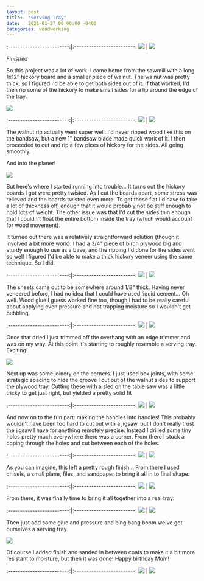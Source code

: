 ```yaml
---
layout: post
title:  "Serving Tray"
date:   2021-01-27 00:00:00 -0400
categories: woodworking
---
```


:-------------------------:|:-------------------------:
![](/static/posts/serving_tray/99_finished.jpg) | ![](/static/posts/serving_tray/97_finished.jpg)

_Finished_

So this project was a lot of work. I came home from the sawmill with a long
1x12" hickory board and a smaller piece of walnut. The walnut was pretty thick,
so I figured I'd be able to get both sides out of it. If that worked, I'd then
rip some of the hickory to make small sides for a lip around the edge of the
tray.

![](/static/posts/serving_tray/15_starting_wood.jpg)

:-------------------------:|:-------------------------:
![](/static/posts/serving_tray/25_walnut_rip_setup.jpg) | ![](/static/posts/serving_tray/30_rip_walnut_sides.jpg)

The walnut rip actually went super well. I'd never ripped wood like this on the
bandsaw, but a new 1" bandsaw blade made quick work of it. I then proceeded
to cut and rip a few pices of hickory for the sides. All going smoothly.

And into the planer!

![](/static/posts/serving_tray/32_planing_sides.jpg)

But here's where I started running into trouble... It turns out the hickory
boards I got were pretty twisted. As I cut the boards apart, some stress was
relieved and the boards twisted even more. To get these flat I'd have to take
a lot of thickness off, enough that it would probably not be stiff enough to
hold lots of weight. The other issue was that I'd cut the sides thin enough
that I couldn't float the entire bottom inside the tray (which would account
for wood movement).

It turned out there was a relatively straightforward solution (though it
involved a bit more work). I had a 3/4" piece of birch plywood big and sturdy enough
to use as a base, and the ripping I'd done for the sides went so well I figured
I'd be able to make a thick hickory veneer using the same technique. So I did.

:-------------------------:|:-------------------------:
![](/static/posts/serving_tray/42_veneer_pre_glueup.jpg) | ![](/static/posts/serving_tray/41_veneer_pre_glueup.jpg)

The sheets came out to be somewhere around 1/8" thick.  Having never veneered
before, I had no idea that I could have used liquid cement... Oh well. Wood
glue I guess worked fine too, though I had to be really careful about applying
even pressure and not trapping moisture so I wouldn't get bubbling.

:-------------------------:|:-------------------------:
![](/static/posts/serving_tray/45_veneer_glueup.jpg) | ![](/static/posts/serving_tray/50_clamp_closeup.jpg)

Once that dried I just trimmed off the overhang with an edge trimmer and was on
my way. At this point it's starting to roughly resemble a serving tray.
Exciting!

![](/static/posts/serving_tray/52_rough_cut_tray.jpg)

Next up was some joinery on the corners. I just used box joints, with some
strategic spacing to hide the groove I cut out of the walnut sides to support
the plywood tray. Cutting these with a sled on the table saw was a little
tricky to get just right, but yielded a pretty solid fit

:-------------------------:|:-------------------------:
![](/static/posts/serving_tray/58_box_joint_cut.jpg) | ![](/static/posts/serving_tray/62_side_box_joint_dry_fit.jpg)

And now on to the fun part: making the handles into handles! This probably
wouldn't have been too hard to cut out with a jigsaw, but I don't really trust
the jigsaw I have for anything remotely precise. Instead I drilled some tiny
holes pretty much everywhere there was a corner. From there I stuck a coping
through the holes and cut between each of the holes.

:-------------------------:|:-------------------------:
![](/static/posts/serving_tray/64_side_partially_drilled.jpg) | ![](/static/posts/serving_tray/65_sides_drilled.jpg)

As you can imagine, this left a pretty rough finish... From there I used
chisels, a small plane, files, and sandpaper to bring it all in to final shape.

:-------------------------:|:-------------------------:
![](/static/posts/serving_tray/75_partial_dry_fit.jpg) | ![](/static/posts/serving_tray/80_partial_dry_fit.jpg)

From there, it was finally time to bring it all together into a real tray:

:-------------------------:|:-------------------------:
![](/static/posts/serving_tray/85_parts_laid_out.jpg) | ![](/static/posts/serving_tray/83_dry_fit.jpg)

Then just add some glue and pressure and bing bang boom we've got ourselves a
serving tray.

![](/static/posts/serving_tray/90_glueup_clamped.jpg)

Of course I added finish and sanded in between coats to make it a bit more
resistant to moisture, but then it was done! Happy birthday Mom!

:-------------------------:|:-------------------------:
![](/static/posts/serving_tray/99_finished.jpg) | ![](/static/posts/serving_tray/97_finished.jpg)

